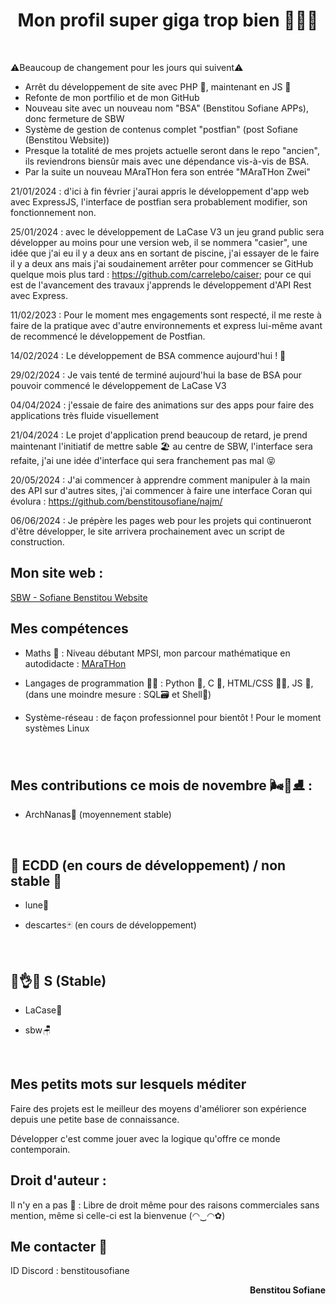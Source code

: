 <h1 align="center">Mon profil super giga trop bien 🤯🧨💥</h1>

<br>

⚠️Beaucoup de changement pour les jours qui suivent⚠️
- Arrêt du développement de site avec PHP 🐘, maintenant en JS 🧒
- Refonte de mon portfilio et de mon GitHub
- Nouveau site avec un nouveau nom "BSA" (Benstitou Sofiane APPs), donc fermeture de SBW
- Système de gestion de contenus complet "postfian" (post Sofiane (Benstitou Website))
- Presque la totalité de mes projets actuelle seront dans le repo "ancien",
  ils reviendrons biensûr mais avec une dépendance vis-à-vis de BSA.
- Par la suite un nouveau MAraTHon fera son entrée "MAraTHon Zwei"

21/01/2024 : d'ici à fin février j'aurai appris le développement d'app web avec ExpressJS, l'interface de postfian sera probablement modifier, son fonctionnement non.

25/01/2024 : avec le développement de LaCase V3 un jeu grand public sera développer au moins pour une version web, il se nommera "casier", une idée que j'ai eu il y a deux ans en sortant de piscine,
j'ai essayer de le faire il y a deux ans mais j'ai soudainement arrêter pour commencer se GitHub quelque mois plus tard : https://github.com/carrelebo/caiser; pour ce qui est de l'avancement
des travaux j'apprends le développement d'API Rest avec Express.

11/02/2023 : Pour le moment mes engagements sont respecté, il me reste à faire de la pratique avec d'autre environnements et express lui-même avant de recommencé
le développement de Postfian.

14/02/2024 : Le développement de BSA commence aujourd'hui ! 🤠

29/02/2024 : Je vais tenté de terminé aujourd'hui la base de BSA pour pouvoir commencé le développement de LaCase V3

04/04/2024 : j'essaie de faire des animations sur des apps pour faire des applications très fluide visuellement

21/04/2024 : Le projet d'application prend beaucoup de retard, je prend maintenant l'initiatif de mettre sable 🏖 au centre de SBW, l'interface sera refaite,
j'ai une idée d'interface qui sera franchement pas mal 😝

20/05/2024 : J'ai commencer à apprendre comment manipuler à la main des API sur d'autres sites, j'ai commencer à faire une interface Coran qui évolura : https://github.com/benstitousofiane/najm/

06/06/2024 : Je prépère les pages web pour les projets qui continueront d'être développer, le site arrivera prochainement avec un script de construction.

<h2 align="left">Mon site web :</h2> <a href="http://sbw.kesug.com/"> SBW - Sofiane Benstitou Website</a>

<h2 align="left">Mes compétences</h2>

- Maths 🔢 : Niveau débutant MPSI, mon parcour mathématique en autodidacte : <a href="https://github.com/benstitousofiane/MAraTHon">MAraTHon</a>

- Langages de programmation 👨‍💻 : Python 🐍, C 🧓, HTML/CSS 🏄‍♂️, JS 😤, (dans une moindre mesure : SQL🗃️ et Shell🐚)

- Système-réseau : de façon professionnel pour bientôt ! Pour le moment systèmes Linux

<br>

<h2 align="left">Mes contributions ce mois de novembre 🌬️🍃⛸️  : </h2>

- ArchNanas🐧 (moyennement stable)

<br>

<h2 align="left">🚧 ECDD (en cours de développement) / non stable 🚸</h2>

- lune🌙

- descartes🃏 (en cours de développement)
<br>

<h2 align="left">😤👌✅ S (Stable)</h2>

- LaCase📓

- sbw🪑
<br>

<h2 align="left">Mes petits mots sur lesquels méditer</h2>
<p align="left">Faire des projets est le meilleur des moyens d'améliorer son expérience depuis une petite base de connaissance.</p>
<p align="left">Développer c'est comme jouer avec la logique qu'offre ce monde contemporain.</p>

<h2 align="left">Droit d'auteur :</h2>
Il n'y en a pas 🤯 : Libre de droit même pour des raisons commerciales sans mention, même si celle-ci est la bienvenue (◠‿◠✿)

<br>

<h2 align="left">Me contacter 📧</h2>

ID Discord : benstitousofiane

<p align="right"><b>Benstitou Sofiane</b></p>
